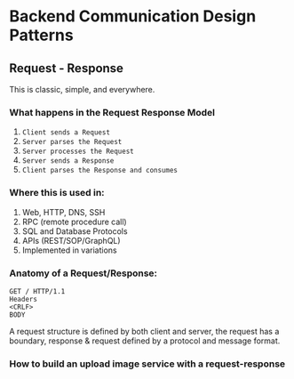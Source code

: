 # Backend Communication Design Patterns
## Request - Response 
This is classic, simple, and everywhere. 

### What happens in the Request Response Model
1. `Client sends a Request`
2. `Server parses the Request`
3. `Server processes the Request`
4. `Server sends a Response`
5. `Client parses the Response and consumes`

### Where this is used in:
1. Web, HTTP, DNS, SSH
2. RPC (remote procedure call)
3. SQL and Database Protocols
4. APIs (REST/SOP/GraphQL)
5. Implemented in variations

### Anatomy of a Request/Response:
```
GET / HTTP/1.1
Headers
<CRLF>
BODY
```
A request structure is defined by both client and server, the request has a boundary, response & request defined by a protocol and message format.

### How to build an upload image service with a request-response

